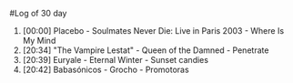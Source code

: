 #Log of 30 day

1. [00:00] Placebo - Soulmates Never Die: Live in Paris 2003 - Where Is My Mind
1. [20:34] "The Vampire Lestat" - Queen of the Damned - Penetrate
1. [20:39] Euryale - Eternal Winter - Sunset candies
1. [20:42] Babasónicos - Grocho - Promotoras
